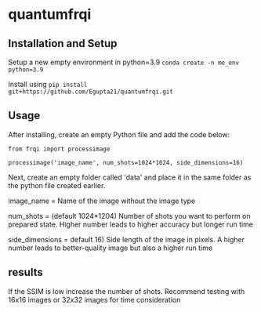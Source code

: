 # quantumfrqi

## Installation and Setup

Setup a new empty environment in python=3.9 ```conda create -n me_env python=3.9```

Install using  ```pip install git+https://github.com/Egupta21/quantumfrqi.git```

## Usage

After installing, create an empty Python file and add the code below:
 ```
from frqi import processimage

processimage('image_name', num_shots=1024*1024, side_dimensions=16)
```

Next, create an empty folder called 'data' and place it in the same folder as the python file created earlier.

image_name = Name of the image without the image type

num_shots = (default 1024*1204) Number of shots you want to perform on prepared state. Higher number leads to higher accuracy but longer run time

side_dimensions = default 16) Side length of the image in pixels. A higher number leads to better-quality image but also a higher run time

## results

If the SSIM is low increase the number of shots. Recommend testing with 16x16 images or 32x32 images for time consideration



